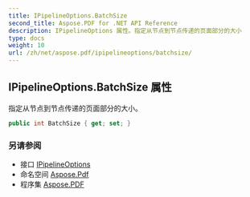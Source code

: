 ```yaml
---
title: IPipelineOptions.BatchSize
second_title: Aspose.PDF for .NET API Reference
description: IPipelineOptions 属性。指定从节点到节点传递的页面部分的大小
type: docs
weight: 10
url: /zh/net/aspose.pdf/ipipelineoptions/batchsize/
---
```

## IPipelineOptions.BatchSize 属性

指定从节点到节点传递的页面部分的大小。

```csharp
public int BatchSize { get; set; }
```

### 另请参阅

* 接口 [IPipelineOptions](../)
* 命名空间 [Aspose.Pdf](../../../aspose.pdf/)
* 程序集 [Aspose.PDF](../../../)